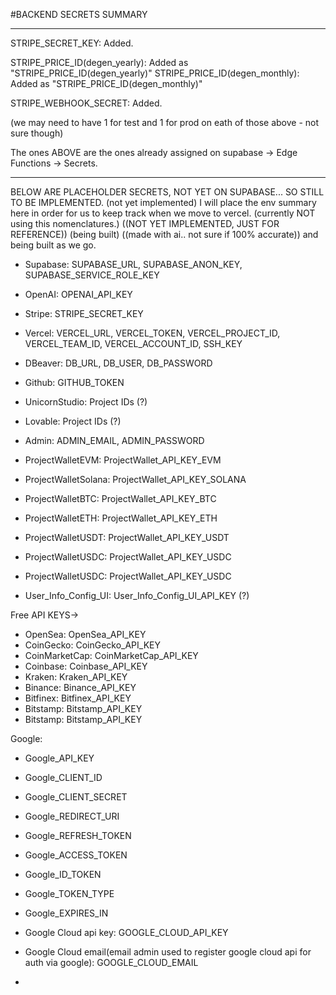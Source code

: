 #BACKEND SECRETS SUMMARY 

---------------------------------------------------------------------------

STRIPE_SECRET_KEY: Added.

STRIPE_PRICE_ID(degen_yearly): Added as "STRIPE_PRICE_ID(degen_yearly)"
STRIPE_PRICE_ID(degen_monthly): Added as "STRIPE_PRICE_ID(degen_monthly)"

STRIPE_WEBHOOK_SECRET: Added.

(we may need to have 1 for test and 1 for prod on eath of those above - not sure though)

The ones ABOVE are the ones already assigned on supabase -> Edge Functions -> Secrets.

---------------------------------------------------------------------------

BELOW ARE PLACEHOLDER SECRETS, NOT YET ON SUPABASE... SO STILL TO BE IMPLEMENTED.
(not yet implemented)
I will place the env summary here in order for us to keep track when we move to vercel. (currently NOT using this nomenclatures.)
((NOT YET IMPLEMENTED, JUST FOR REFERENCE)) (being built) ((made with ai.. not sure if 100% accurate)) and being built as we go.

- Supabase: SUPABASE_URL, SUPABASE_ANON_KEY, SUPABASE_SERVICE_ROLE_KEY
- OpenAI: OPENAI_API_KEY
- Stripe: STRIPE_SECRET_KEY

- Vercel: VERCEL_URL, VERCEL_TOKEN, VERCEL_PROJECT_ID, VERCEL_TEAM_ID, VERCEL_ACCOUNT_ID, SSH_KEY
- DBeaver: DB_URL, DB_USER, DB_PASSWORD
- Github: GITHUB_TOKEN
- UnicornStudio: Project IDs (?)
- Lovable: Project IDs (?)
- Admin: ADMIN_EMAIL, ADMIN_PASSWORD

- ProjectWalletEVM: ProjectWallet_API_KEY_EVM
- ProjectWalletSolana: ProjectWallet_API_KEY_SOLANA
- ProjectWalletBTC: ProjectWallet_API_KEY_BTC
- ProjectWalletETH: ProjectWallet_API_KEY_ETH
- ProjectWalletUSDT: ProjectWallet_API_KEY_USDT
- ProjectWalletUSDC: ProjectWallet_API_KEY_USDC
- ProjectWalletUSDC: ProjectWallet_API_KEY_USDC

- User_Info_Config_UI: User_Info_Config_UI_API_KEY (?)

Free API KEYS->
- OpenSea: OpenSea_API_KEY
- CoinGecko: CoinGecko_API_KEY
- CoinMarketCap: CoinMarketCap_API_KEY
- Coinbase: Coinbase_API_KEY
- Kraken: Kraken_API_KEY
- Binance: Binance_API_KEY
- Bitfinex: Bitfinex_API_KEY
- Bitstamp: Bitstamp_API_KEY
- Bitstamp: Bitstamp_API_KEY

Google:
- Google_API_KEY
- Google_CLIENT_ID
- Google_CLIENT_SECRET
- Google_REDIRECT_URI
- Google_REFRESH_TOKEN
- Google_ACCESS_TOKEN
- Google_ID_TOKEN
- Google_TOKEN_TYPE
- Google_EXPIRES_IN

- Google Cloud api key: GOOGLE_CLOUD_API_KEY
- Google Cloud email(email admin used to register google cloud api for auth via google): GOOGLE_CLOUD_EMAIL
- 

